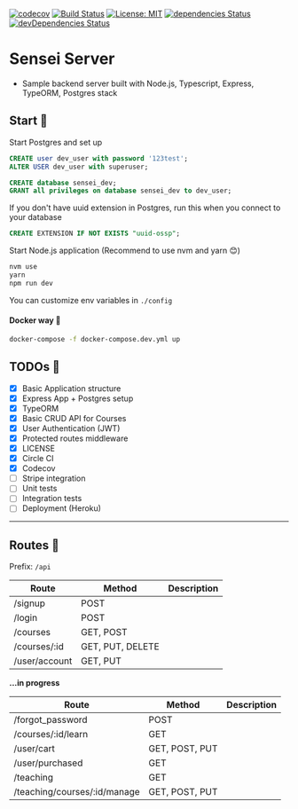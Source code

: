 [![codecov](https://codecov.io/gh/yhagio/sensei-server/branch/master/graph/badge.svg)](https://codecov.io/gh/yhagio/sensei-server)
[![Build Status](https://travis-ci.org/yhagio/sensei-server.svg?branch=master)](https://travis-ci.org/yhagio/sensei-server)
[![License: MIT](https://img.shields.io/badge/License-MIT-green.svg)](https://github.com/yhagio/sensei-server/blob/master/LICENSE)
[![dependencies Status](https://david-dm.org/yhagio/sensei-server/status.svg)](https://david-dm.org/yhagio/sensei-server)
[![devDependencies Status](https://david-dm.org/yhagio/sensei-server/dev-status.svg)](https://david-dm.org/yhagio/sensei-server?type=dev)

# Sensei Server

- Sample backend server built with Node.js, Typescript, Express, TypeORM, Postgres stack

## Start 🚀

Start Postgres and set up

```sql
CREATE user dev_user with password '123test';
ALTER USER dev_user with superuser;

CREATE database sensei_dev;
GRANT all privileges on database sensei_dev to dev_user;
```

If you don't have uuid extension in Postgres,
run this when you connect to your database

```sql
CREATE EXTENSION IF NOT EXISTS "uuid-ossp";
```

Start Node.js application (Recommend to use nvm and yarn 😊)

```sh
nvm use
yarn
npm run dev
```

You can customize env variables in `./config`

#### Docker way 🐳

```sh
docker-compose -f docker-compose.dev.yml up
```

## TODOs 👷

- [x] Basic Application structure
- [x] Express App + Postgres setup
- [x] TypeORM
- [x] Basic CRUD API for Courses
- [x] User Authentication (JWT)
- [x] Protected routes middleware
- [x] LICENSE
- [x] Circle CI
- [x] Codecov
- [ ] Stripe integration
- [ ] Unit tests
- [ ] Integration tests
- [ ] Deployment (Heroku)

---

## Routes 🚙

Prefix: `/api`

| Route         | Method           | Description |
| ------------- | ---------------- | ----------- |
| /signup       | POST             |             |
| /login        | POST             |             |
| /courses      | GET, POST        |             |
| /courses/:id  | GET, PUT, DELETE |             |
| /user/account | GET, PUT         |             |

**...in progress**

| Route                        | Method         | Description |
| ---------------------------- | -------------- | ----------- |
| /forgot_password             | POST           |             |
| /courses/:id/learn           | GET            |             |
| /user/cart                   | GET, POST, PUT |             |
| /user/purchased              | GET            |             |
| /teaching                    | GET            |             |
| /teaching/courses/:id/manage | GET, POST, PUT |             |
